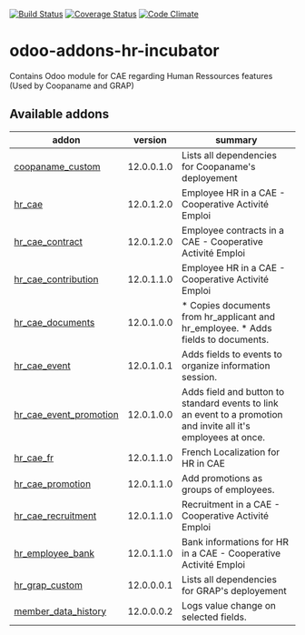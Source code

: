 [![Build Status](https://travis-ci.org/odoo-cae/odoo-addons-hr-incubator.svg?branch=12.0)](https://travis-ci.org/odoo-cae/odoo-addons-hr-incubator?branch=12.0)
[![Coverage Status](https://coveralls.io/repos/github/odoo-cae/odoo-addons-hr-incubator/badge.svg?branch=12.0)](https://coveralls.io/github/odoo-cae/odoo-addons-hr-incubator?branch=12.0)
[![Code Climate](https://codeclimate.com/github/odoo-cae/odoo-addons-hr-incubator/badges/gpa.svg)](https://codeclimate.com/github/odoo-cae/odoo-addons-hr-incubator)



# odoo-addons-hr-incubator

Contains Odoo module for CAE regarding Human Ressources features (Used by Coopaname and GRAP)

[//]: # (addons)

Available addons
----------------
addon | version | summary
--- | --- | ---
[coopaname_custom](coopaname_custom/) | 12.0.0.1.0 | Lists all dependencies for Coopaname's deployement
[hr_cae](hr_cae/) | 12.0.1.2.0 | Employee HR in a CAE - Cooperative Activité Emploi
[hr_cae_contract](hr_cae_contract/) | 12.0.1.2.0 | Employee contracts in a CAE - Cooperative Activité Emploi
[hr_cae_contribution](hr_cae_contribution/) | 12.0.1.1.0 | Employee HR in a CAE - Cooperative Activité Emploi
[hr_cae_documents](hr_cae_documents/) | 12.0.1.0.0 | * Copies documents from hr_applicant and hr_employee. * Adds fields to documents.
[hr_cae_event](hr_cae_event/) | 12.0.1.0.1 | Adds fields to events to organize information session.
[hr_cae_event_promotion](hr_cae_event_promotion/) | 12.0.1.0.0 | Adds field and button to standard events to link an event to a promotion and invite all it's employees at once.
[hr_cae_fr](hr_cae_fr/) | 12.0.1.1.0 | French Localization for HR in CAE
[hr_cae_promotion](hr_cae_promotion/) | 12.0.1.1.0 | Add promotions as groups of employees.
[hr_cae_recruitment](hr_cae_recruitment/) | 12.0.1.1.0 | Recruitment in a CAE - Cooperative Activité Emploi
[hr_employee_bank](hr_employee_bank/) | 12.0.1.1.0 | Bank informations for HR in a CAE - Cooperative Activité Emploi
[hr_grap_custom](hr_grap_custom/) | 12.0.0.0.1 | Lists all dependencies for GRAP's deployement
[member_data_history](member_data_history/) | 12.0.0.0.2 | Logs value change on selected fields.

[//]: # (end addons)
